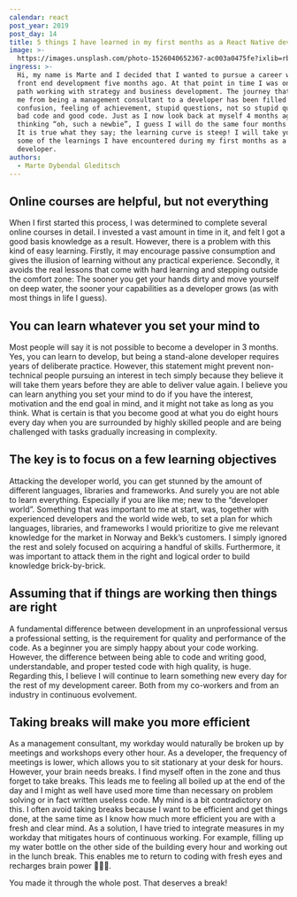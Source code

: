 ```yaml
---
calendar: react
post_year: 2019
post_day: 14
title: 5 things I have learned in my first months as a React Native developer
image: >-
  https://images.unsplash.com/photo-1526040652367-ac003a0475fe?ixlib=rb-1.2.1&ixid=eyJhcHBfaWQiOjEyMDd9&auto=format&fit=crop&w=2100&q=80
ingress: >-
  Hi, my name is Marte and I decided that I wanted to pursue a career within
  front end development five months ago. At that point in time I was on another
  path working with strategy and business development. The journey that has led
  me from being a management consultant to a developer has been filled with
  confusion, feeling of achievement, stupid questions, not so stupid questions,
  bad code and good code. Just as I now look back at myself 4 months ago
  thinking “oh, such a newbie”, I guess I will do the same four months from now.
  It is true what they say; the learning curve is steep! I will take you through
  some of the learnings I have encountered during my first months as a
  developer.
authors:
  - Marte Dybendal Gleditsch
---
```

## Online courses are helpful, but not everything

When I first started this process, I was determined to complete several online courses in detail. I invested a vast amount in time in it, and felt I got a good basis knowledge as a result. However, there is a problem with this kind of easy learning. Firstly, it may encourage passive consumption and gives the illusion of learning without any practical experience. Secondly, it avoids the real lessons that come with hard learning and stepping outside the comfort zone: The sooner you get your hands dirty and move yourself on deep water, the sooner your capabilities as a developer grows (as with most things in life I guess).

## You can learn whatever you set your mind to

Most people will say it is not possible to become a developer in 3 months. Yes, you can learn to develop, but being a stand-alone developer requires years of deliberate practice. However, this statement might prevent non-technical people pursuing an interest in tech simply because they believe it will take them years before they are able to deliver value again. I believe you can learn anything you set your mind to do if you have the interest, motivation and the end goal in mind, and it might not take as long as you think. What is certain is that you become good at what you do eight hours every day when you are surrounded by highly skilled people and are being challenged with tasks gradually increasing in complexity.

## The key is to focus on a few learning objectives

Attacking the developer world, you can get stunned by the amount of different languages, libraries and frameworks. And surely you are not able to learn everything. Especially if you are like me; new to the “developer world”. Something that was important to me at start, was, together with experienced developers and the world wide web, to set a plan for which languages, libraries, and frameworks I would prioritize to give me relevant knowledge for the market in Norway and Bekk’s customers. I simply ignored the rest and solely focused on acquiring a handful of skills. Furthermore, it was important to attack them in the right and logical order to build knowledge brick-by-brick.

## Assuming that if things are working then things are right

A fundamental difference between development in an unprofessional versus a professional setting, is the requirement for quality and performance of the code. As a beginner you are simply happy about your code working. However, the difference between being able to code and writing good, understandable, and proper tested code with high quality, is huge. Regarding this, I believe I will continue to learn something new every day for the rest of my development career. Both from my co-workers and from an industry in continuous evolvement. 

## Taking breaks will make you more efficient

As a management consultant, my workday would naturally be broken up by meetings and workshops every other hour. As a developer, the frequency of meetings is lower, which allows you to sit stationary at your desk for hours. However, your brain needs breaks. I find myself often in the zone and thus forget to take breaks. This leads me to feeling all boiled up at the end of the day and I might as well have used more time than necessary on problem solving or in fact written useless code. My mind is a bit contradictory on this. I often avoid taking breaks because I want to be efficient and get things done, at the same time as I know how much more efficient you are with a fresh and clear mind. As a solution, I have tried to integrate measures in my workday that mitigates hours of continuous working. For example, filling up my water bottle on the other side of the building every hour and working out in the lunch break. This enables me to return to coding with fresh eyes and recharges brain power 👀💪🏼. 

You made it through the whole post. That deserves a break!
